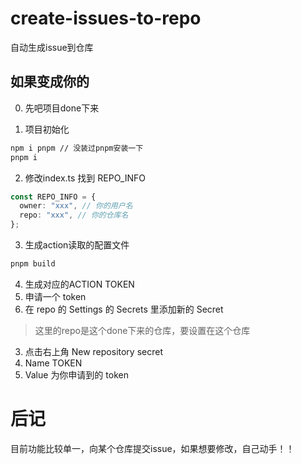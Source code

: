 # create-issues-to-repo
自动生成issue到仓库


## 如果变成你的
0. 先吧项目done下来

1. 项目初始化
```diff
npm i pnpm // 没装过pnpm安装一下
pnpm i
```

2. 修改index.ts
找到 REPO_INFO
```ts
const REPO_INFO = {
  owner: "xxx", // 你的用户名
  repo: "xxx", // 你的仓库名
};
```

3. 生成action读取的配置文件
```ts
pnpm build
```

4. 生成对应的ACTION TOKEN
1. 申请一个 token
2. 在 repo 的 Settings 的 Secrets 里添加新的 Secret
> 这里的repo是这个done下来的仓库，要设置在这个仓库
3. 点击右上角 New repository secret
4. Name TOKEN
5. Value 为你申请到的 token


# 后记
目前功能比较单一，向某个仓库提交issue，如果想要修改，自己动手！！
